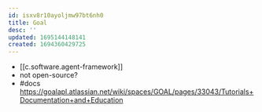 ```yaml
---
id: isxv8r10ayoljmw97bt6nh0
title: Goal
desc: ''
updated: 1695144148141
created: 1694360429725
---
```


- [[c.software.agent-framework]]
- not open-source?
- #docs https://goalapl.atlassian.net/wiki/spaces/GOAL/pages/33043/Tutorials+Documentation+and+Education